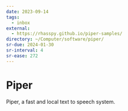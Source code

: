 ```yaml
---
date: 2023-09-14
tags:
  - inbox
external:
  - https://rhasspy.github.io/piper-samples/
directory: ~/Computer/software/piper/
sr-due: 2024-01-30
sr-interval: 4
sr-ease: 272
---
```


# Piper

Piper, a fast and local text to speech system.
